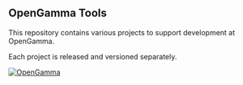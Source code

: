 OpenGamma Tools
---------------
This repository contains various projects to support development at OpenGamma.

Each project is released and versioned separately.

[![OpenGamma](http://developers.opengamma.com/res/display/default/chrome/masthead_logo.png "OpenGamma")](http://developers.opengamma.com)
